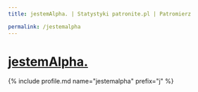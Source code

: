 ```yaml
---
title: jestemAlpha. | Statystyki patronite.pl | Patromierz

permalink: /jestemalpha
---
```


# [jestemAlpha.](https://patronite.pl/jestemalpha)

{% include profile.md name="jestemalpha" prefix="j" %}
